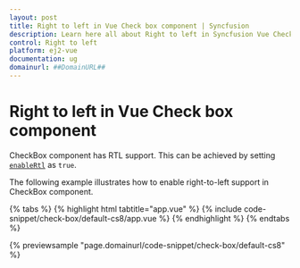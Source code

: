 ```yaml
---
layout: post
title: Right to left in Vue Check box component | Syncfusion
description: Learn here all about Right to left in Syncfusion Vue Check box component of Syncfusion Essential JS 2 and more.
control: Right to left 
platform: ej2-vue
documentation: ug
domainurl: ##DomainURL##
---
```


# Right to left in Vue Check box component

CheckBox component has RTL support. This can be achieved by setting [`enableRtl`](https://ej2.syncfusion.com/vue/documentation/api/check-box#enablertl) as `true`.

The following example illustrates how to enable right-to-left support in CheckBox component.

{% tabs %}
{% highlight html tabtitle="app.vue" %}
{% include code-snippet/check-box/default-cs8/app.vue %}
{% endhighlight %}
{% endtabs %}
        
{% previewsample "page.domainurl/code-snippet/check-box/default-cs8" %}